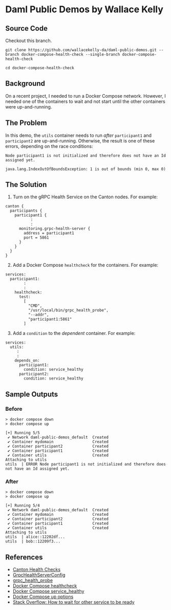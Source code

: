# Daml Public Demos by Wallace Kelly

## Source Code

Checkout this branch.

```
git clone https://github.com/wallacekelly-da/daml-public-demos.git --branch docker-compose-health-check --single-branch docker-compose-health-check

cd docker-compose-health-check
```

## Background

On a recent project, I needed to run a Docker Compose network.
However, I needed one of the containers to wait and not start
until the other containers were up-and-running.

## The Problem

In this demo, the `utils` container needs to run _after_ `participant1` and `participant2` are up-and-running. Otherwise, the result is one of these errors, depending on the race conditions:

```
Node participant1 is not initialized and therefore does not have an Id assigned yet.
```

```
java.lang.IndexOutOfBoundsException: 1 is out of bounds (min 0, max 0)
```

## The Solution

1. Turn on the gRPC Health Service on the Canton nodes. For example:

```
canton {
  participants {
    participant1 {
           :
           :
      monitoring.grpc-health-server {
        address = participant1
        port = 5861
      }
    }
  }
}
```

2. Add a Docker Compose `healthcheck` for the containers. For example:

```
services:
  participant1:
        :
        :
    healthcheck:
      test:
        [
          "CMD",
          "/usr/local/bin/grpc_health_probe",
          "--addr",
          "participant1:5861"
        ]
```

3. Add a `condition` to the _dependent_ container. For example:

```
services:
  utils:
     :
     :
    depends_on:
      participant1:
        condition: service_healthy
      participant2:
        condition: service_healthy
```

## Sample Outputs

### Before

```
> docker compose down
> docker compose up

[+] Running 5/5
 ✔ Network daml-public-demos_default  Created
 ✔ Container mydomain                 Created
 ✔ Container participant2             Created
 ✔ Container participant1             Created
 ✔ Container utils                    Created
Attaching to utils
utils  | ERROR Node participant1 is not initialized and therefore does not have an Id assigned yet.
```

### After

```
> docker compose down
> docker compose up

[+] Running 5/4
 ✔ Network daml-public-demos_default  Created
 ✔ Container mydomain                 Created
 ✔ Container participant2             Created
 ✔ Container participant1             Created
 ✔ Container utils                    Created
Attaching to utils
utils  | alice::12202df...
utils  | bob::12209f3...
```

## References

* [Canton Health Checks](https://docs.daml.com/canton/usermanual/monitoring.html#health-checks)
* [GrpcHealthServerConfig](https://docs.daml.com/canton/scaladoc/com/digitalasset/canton/config/GrpcHealthServerConfig.html)
* [grpc_health_probe](https://github.com/grpc-ecosystem/grpc-health-probe)
* [Docker Compose healthcheck](https://docs.docker.com/compose/compose-file/compose-file-v3/#healthcheck)
* [Docker Compose service_healthy](https://docs.docker.com/compose/compose-file/05-services/#long-syntax-1)
* [Docker Compose up options](https://docs.docker.com/engine/reference/commandline/compose_up/#options)
* [Stack Overflow: How to wait for other service to be ready](https://stackoverflow.com/questions/52322800/docker-compose-how-to-wait-for-other-service-to-be-ready)